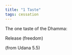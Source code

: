 ```yaml
---
title: "1 Taste"
tags: cessation
---
```


The one taste of the Dhamma: 

Release (freedom)

(from Udana 5.5)